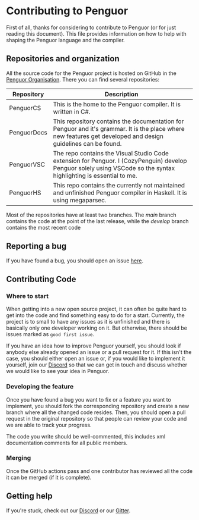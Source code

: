 # Contributing to Penguor

First of all, thanks for considering to contribute to Penguor (or for just reading this document).
This file provides information on how to help with shaping the Penguor language and the compiler.

## Repositories and organization

All the source code for the Penguor project is hosted on GitHub in the [Penguor Organisation](https://github.com/Penguor).
There you can find several repositories:

| Repository  | Description                                                                                                                                                        |
| ----------- | ------------------------------------------------------------------------------------------------------------------------------------------------------------------ |
| PenguorCS   | This is the home to the Penguor compiler. It is written in C#.                                                                                                     |
| PenguorDocs | This repository contains the documentation for Penguor and it's grammar. It is the place where new features get developed and design guidelines can be found.      |
| PenguorVSC  | The repo contains the Visual Studio Code extension for Penguor. I (CozyPenguin) develop Penguor solely using VSCode so the syntax highlighting is essential to me. |
| PenguorHS   | This repo contains the currently not maintained and unfinished Penguor compiler in Haskell. It is using megaparsec.                                                |

Most of the repositories have at least two branches. The _main_ branch contains the code at the point of the last release, while the _develop_ branch contains the most recent code

## Reporting a bug

If you have found a bug, you should open an issue [here](https://github.com/Penguor/PenguorCS/issues/new).

## Contributing Code

### Where to start

When getting into a new open source project, it can often be quite hard to get into the code and find something easy to do for a start.
Currently, the project is to small to have any issues as it is unfinished and there is basically only one developer working on it.
But otherwise, there should be issues marked as `good first issue`.

If you have an idea how to improve Penguor yourself, you should look if anybody else already opened an issue or a pull request for it.
If this isn't the case, you should either open an issue or, if you would like to implement it yourself, join our [Discord](https://discord.gg/9PJf676) so that we can get in touch and discuss whether we would like to see your idea in Penguor.

### Developing the feature

Once you have found a bug you want to fix or a feature you want to implement, you should fork the corresponding repository and create a new branch where all the changed code resides.
Then, you should open a pull request in the original repository so that people can review your code and we are able to track your progress.

The code you write should be well-commented, this includes xml documentation comments for all public members.

### Merging

Once the GitHub actions pass and one contributor has reviewed all the code it can be merged (if it is complete).

## Getting help

If you're stuck, check out our [Discord](https://discord.gg/9PJf676) or our [Gitter](https://gitter.im/Penguor).
